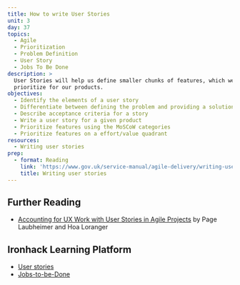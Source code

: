 ```yaml
---
title: How to write User Stories
unit: 3
day: 37
topics:
  - Agile
  - Prioritization
  - Problem Definition
  - User Story
  - Jobs To Be Done
description: >
  User Stories will help us define smaller chunks of features, which we can then
  prioritize for our products.
objectives:
  - Identify the elements of a user story
  - Differentiate between defining the problem and providing a solution
  - Describe acceptance criteria for a story
  - Write a user story for a given product
  - Prioritize features using the MoSCoW categories
  - Prioritize features on a effort/value quadrant
resources:
  - Writing user stories
prep:
  - format: Reading
    link: 'https://www.gov.uk/service-manual/agile-delivery/writing-user-stories'
    title: Writing user stories
---
```

Further Reading
---------------

- [Accounting for UX Work with User Stories in Agile Projects](https://www.nngroup.com/articles/ux-user-stories/) by Page Laubheimer and Hoa Loranger


Ironhack Learning Platform
--------------------------

- [User stories](http://learn.ironhack.com/#/learning_unit/7083)
- [Jobs-to-be-Done](http://learn.ironhack.com/#/learning_unit/7067)
